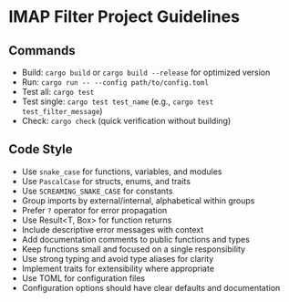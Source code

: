 # IMAP Filter Project Guidelines

## Commands
- Build: `cargo build` or `cargo build --release` for optimized version
- Run: `cargo run -- --config path/to/config.toml`
- Test all: `cargo test`
- Test single: `cargo test test_name` (e.g., `cargo test test_filter_message`)
- Check: `cargo check` (quick verification without building)

## Code Style
- Use `snake_case` for functions, variables, and modules
- Use `PascalCase` for structs, enums, and traits
- Use `SCREAMING_SNAKE_CASE` for constants
- Group imports by external/internal, alphabetical within groups
- Prefer `?` operator for error propagation
- Use Result<T, Box<dyn std::error::Error>> for function returns
- Include descriptive error messages with context
- Add documentation comments to public functions and types
- Keep functions small and focused on a single responsibility
- Use strong typing and avoid type aliases for clarity
- Implement traits for extensibility where appropriate
- Use TOML for configuration files
- Configuration options should have clear defaults and documentation